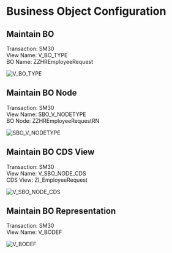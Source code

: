 # Business Object Configuration

## Maintain BO

Transaction: SM30 </br>
View Name: V_BO_TYPE </br>
BO Name: ZZHREmployeeRequest </br>

![V_BO_TYPE](https://github.com/zvikesh/flexible-workflow/assets/108741639/1f9ec770-6960-4e39-92ea-bfadde4d4708)

## Maintain BO Node

Transaction: SM30 </br>
View Name: SBO_V_NODETYPE </br>
BO Node: ZZHREmployeeRequestRN </br>

![SBO_V_NODETYPE](https://github.com/zvikesh/flexible-workflow/assets/108741639/32fdd286-4169-4ed3-92ea-6942dc197d5e)

## Maintain BO CDS View

Transaction: SM30 </br>
View Name: V_SBO_NODE_CDS </br>
CDS View: ZI_EmployeeRequest </br>

![V_SBO_NODE_CDS](https://github.com/zvikesh/flexible-workflow/assets/108741639/158b1116-e0f2-4dc7-a5e9-43bdf13adbe4)

## Maintain BO Representation

Transaction: SM30 </br>
View Name: V_BODEF </br>

![V_BODEF](https://github.com/zvikesh/flexible-workflow/assets/108741639/d2cc4e16-c1da-496c-a69f-64fa8734de09)
